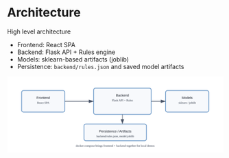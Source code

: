 # Architecture

High level architecture

- Frontend: React SPA
- Backend: Flask API + Rules engine
- Models: sklearn-based artifacts (joblib)
- Persistence: `backend/rules.json` and saved model artifacts

![Architecture](./docs/architecture.svg)
